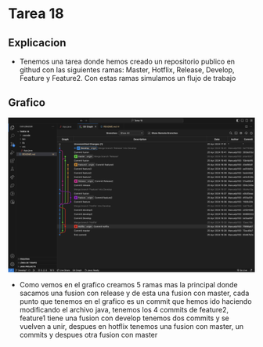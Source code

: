 # Tarea 18 
## Explicacion 
- Tenemos una tarea donde hemos creado un repositorio publico en githud con las siguientes ramas:
Master, Hotflix, Release, Develop, Feature y Feature2. Con estas ramas simulamos un flujo de trabajo
## Grafico
![Grafico sobre las ramas](<Captura de pantalla 2024-04-25 a las 17.51.17.png>)
- Como vemos en el grafico creamos 5 ramas mas la principal donde sacamos una fusion con release y de esta una fusion con master,
cada punto que tenemos en el grafico es un commit que hemos ido haciendo modificando el archivo java, tenemos los 4 commits de feature2, feature1 tiene una fusion con develop tenemos dos commits y se vuelven a unir, despues en hotflix tenemos una fusion con master, un commits y despues otra fusion con master

